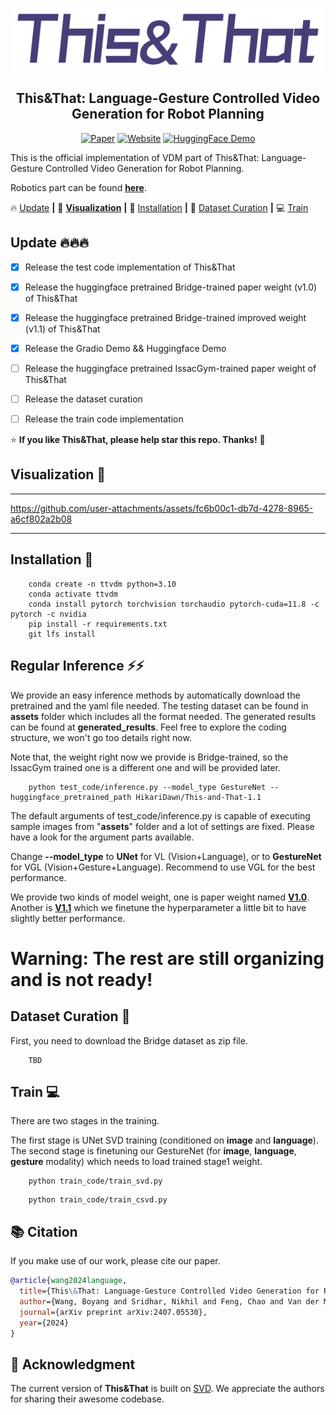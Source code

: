 <p align="center">
  <img src="__assets__/ThisThat_logo.png" height=100>
</p>
<div align="center">

## This&That: Language-Gesture Controlled Video Generation for Robot Planning
    
[![Paper](https://img.shields.io/badge/arXiv-Paper-b31b1b?logo=arxiv&logoColor=white)](http://arxiv.org/abs/2407.05530)
[![Website](https://img.shields.io/badge/Project-Website-pink?logo=googlechrome&logoColor=white)](https://cfeng16.github.io/this-and-that/)
[![HuggingFace Demo](https://img.shields.io/badge/🤗%20HuggingFace-yellow)](https://huggingface.co/HikariDawn/This-and-That-1.1)
    
</div>

This is the official implementation of VDM part of This&amp;That: Language-Gesture Controlled Video Generation for Robot Planning. 

Robotics part can be found [**here**](https://github.com/cfeng16/this-and-that).
    


🔥 [Update](#Update) **|** 👀 [**Visualization**](#Visualization)  **|** 🔧 [Installation](#installation) **|** 🧩 [Dataset Curation](#dataset_curation) **|** 💻 [Train](#train) 


## <a name="Update"></a>Update 🔥🔥🔥
- [x] Release the test code implementation of This&That 
- [x] Release the huggingface pretrained Bridge-trained paper weight (v1.0) of This&That 
- [x] Release the huggingface pretrained Bridge-trained improved weight (v1.1) of This&That 
- [x] Release the Gradio Demo && Huggingface Demo
- [ ] Release the huggingface pretrained IssacGym-trained paper weight of This&That 
- [ ] Release the dataset curation
- [ ] Release the train code implementation



:star: **If you like This&That, please help star this repo. Thanks!** :hugs:


## <a name="Visualization"></a> Visualization 👀
---

https://github.com/user-attachments/assets/fc6b00c1-db7d-4278-8965-a6cf802a2b08

---


## <a name="installation"></a> Installation 🔧
```
    conda create -n ttvdm python=3.10
    conda activate ttvdm
    conda install pytorch torchvision torchaudio pytorch-cuda=11.8 -c pytorch -c nvidia
    pip install -r requirements.txt
    git lfs install
```


## <a name="regular_inference"></a> Regular Inference ⚡⚡
We provide an easy inference methods by automatically download the pretrained and the yaml file needed.
The testing dataset can be found in **__assets__** folder which includes all the format needed. The generated results can be found at **generated_results**.
Feel free to explore the coding structure, we won't go too details right now.

Note that, the weight right now we provide is Bridge-trained, so the IssacGym trained one is a different one and will be provided later.

```shell
    python test_code/inference.py --model_type GestureNet --huggingface_pretrained_path HikariDawn/This-and-That-1.1
```

The default arguments of test_code/inference.py is capable of executing sample images from "__assets__" folder and a lot of settings are fixed. 
Please have a look for the argument parts available. 

Change **--model_type** to **UNet** for VL (Vision+Language), or to **GestureNet** for VGL (Vision+Gesture+Language). Recommend to use VGL for the best performance.

We provide two kinds of model weight, one is paper weight named [**V1.0**](https://huggingface.co/HikariDawn/This-and-That-1.0). Another is [**V1.1**](https://huggingface.co/HikariDawn/This-and-That-1.1) which we finetune the hyperparameter a little bit to have slightly better performance.




# Warning: The rest are still organizing and is not ready!

## <a name="dataset_curation"></a> Dataset Curation 🧩
First, you need to download the Bridge dataset as zip file.
```
    TBD
```


## <a name="train"></a> Train 💻
There are two stages in the training.

The first stage is UNet SVD training (conditioned on **image** and **language**).
The second stage is finetuning our GestureNet (for **image**, **language**, **gesture** modality) which needs to load trained stage1 weight.

```
    python train_code/train_svd.py
```

```
    python train_code/train_csvd.py
```


## :books: Citation
If you make use of our work, please cite our paper.
```bibtex
@article{wang2024language,
  title={This\&That: Language-Gesture Controlled Video Generation for Robot Planning},
  author={Wang, Boyang and Sridhar, Nikhil and Feng, Chao and Van der Merwe, Mark and Fishman, Adam and Fazeli, Nima and Park, Jeong Joon},
  journal={arXiv preprint arXiv:2407.05530},
  year={2024}
}
```

## 🤗 Acknowledgment
The current version of **This&That** is built on [SVD](https://huggingface.co/stabilityai/stable-video-diffusion-img2vid). We appreciate the authors for sharing their awesome codebase.

